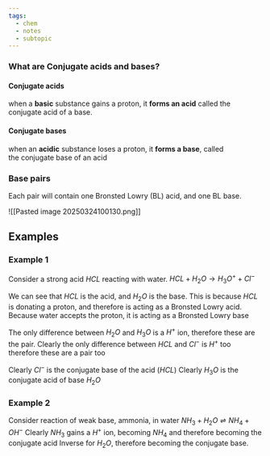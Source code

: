 ```yaml
---
tags:
  - chem
  - notes
  - subtopic
---
```

### What are Conjugate acids and bases?
#### Conjugate acids
when a **basic** substance gains a proton, it **forms an acid** called the conjugate acid of a base.
#### Conjugate bases
when an **acidic** substance loses a proton, it **forms a base**, called the conjugate base of an acid


### Base pairs
Each pair will contain one Bronsted Lowry (BL) acid, and one BL base.

![[Pasted image 20250324100130.png]]

## Examples

### Example 1
Consider a strong acid $HCL$ reacting with water.
$HCL+H_2O \rightarrow H_3O^+ + Cl^-$

We can see that $HCL$ is the acid, and $H_2O$ is the base. This is because $HCL$ is donating a proton, and therefore is acting as a Bronsted Lowry acid. Because water accepts the proton, it is acting as a Bronsted Lowry base

The only difference between $H_2O$ and $H_3O$ is a $H^+$ ion, therefore these are the pair. Clearly the only difference between $HCL$ and $Cl^-$ is $H^+$ too therefore these are a pair too

Clearly $Cl^-$ is the conjugate base of the acid ($HCL$)
Clearly $H_3O$ is the conjugate acid of base $H_2O$


### Example 2
Consider reaction of weak base, ammonia, in water
$NH_3 + H_2O \rightleftharpoons NH_4 + OH^-$
Clearly $NH_3$ gains a $H^+$ ion, becoming $NH_4$ and therefore becoming the conjugate acid
Inverse for $H_2O$, therefore becoming the conjugate base.



